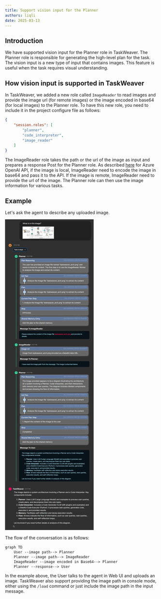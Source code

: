 ```yaml
---
title: Support vision input for the Planner
authors: liqli
date: 2025-03-13
---
```


## Introduction

We have supported vision input for the Planner role in TaskWeaver. 
The Planner role is responsible for generating the high-level plan for the task. 
The vision input is a new type of input that contains images. 
This feature is useful when the task requires visual understanding.
<!-- truncate -->

## How vision input is supported in TaskWeaver

In TaskWeaver, we added a new role called `ImageReader` to read images and provide the image url (for remote images) or 
the image encoded in base64 (for local images) to the Planner role.
To have this new role, you need to include it in the project configure file as follows:

```json
{
    "session.roles": [
        "planner",
        "code_interpreter",
        "image_reader"
    ]
}
```

The ImageReader role takes the path or the url of the image as input and prepares a response Post for the Planner role. As described [here](https://learn.microsoft.com/en-us/azure/ai-services/openai/how-to/gpt-with-vision?tabs=rest) for Azure OpenAI API, if the image is local, ImageReader need to encode the image in base64 and pass it to the API. If the image is remote, ImageReader need to provide the url of the image. 
The Planner role can then use the image information for various tasks.

## Example

Let's ask the agent to describe any uploaded image.


![image_reader](../static/img/image_reader.png)

The flow of the conversation is as follows:
```mermaid
graph TD
    User --image path--> Planner
    Planner --image path--> ImageReader
    ImageReader --image encoded in Base64--> Planner
    Planner --response--> User
```

In the example above, the User talks to the agent in Web UI and uploads an image. 
TaskWeaver also support providing the image path in console mode, either using the `/load` command or just include 
the image path in the input message.





